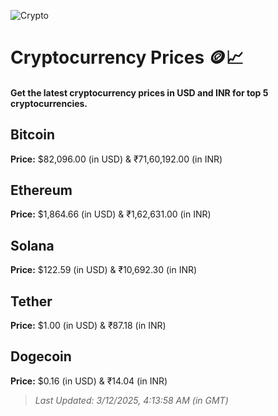 
![Crypto](https://www.techguide.com.au/wp-content/uploads/2020/11/crypto3.jpeg)

# Cryptocurrency Prices 🪙📈

#### Get the latest cryptocurrency prices in USD and INR for top 5 cryptocurrencies.

## Bitcoin

**Price:** $82,096.00 (in USD) & ₹71,60,192.00 (in INR)

## Ethereum

**Price:** $1,864.66 (in USD) & ₹1,62,631.00 (in INR)

## Solana

**Price:** $122.59 (in USD) & ₹10,692.30 (in INR)

## Tether

**Price:** $1.00 (in USD) & ₹87.18 (in INR)

## Dogecoin

**Price:** $0.16 (in USD) & ₹14.04 (in INR)

> _Last Updated: 3/12/2025, 4:13:58 AM (in GMT)_
